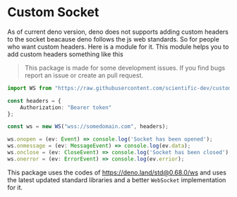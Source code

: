 # Custom Socket

As of current deno version, deno does not supports adding custom headers to the socket beacause deno follows the js web standards. So for people who want custom headers. Here is a module for it.
This module helps you to add custom headers something like this

> This package is made for some development issues. If you find bugs report an issue or create an pull request.

```ts
import WS from "https://raw.githubusercontent.com/scientific-dev/custom-socket/main/mod.ts";

const headers = {
    Authorization: "Bearer token"
};

const ws = new WS("wss://somedomain.com", headers);

ws.onopen = (ev: Event) => console.log('Socket has been opened');
ws.onmessage = (ev: MessageEvent) => console.log(ev.data);
ws.onclose = (ev: CloseEvent) => console.log('Socket has been closed');
ws.onerror = (ev: ErrorEvent) => console.log(ev.errior);
```

This package uses the codes of https://deno.land/std@0.68.0/ws and uses the latest updated standard libraries and a better `WebSocket` implementation for it.

